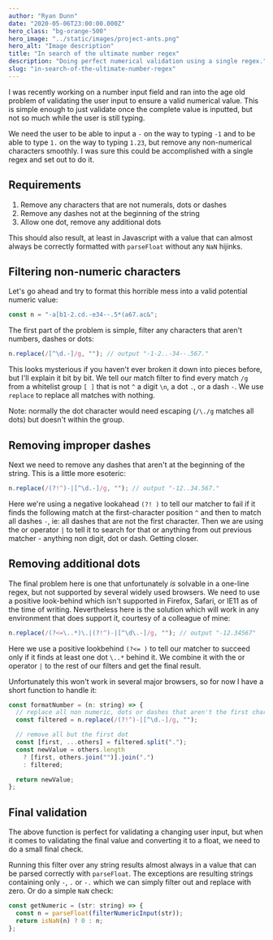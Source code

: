 ```yaml
---
author: "Ryan Dunn"
date: "2020-05-06T23:00:00.000Z"
hero_class: "bg-orange-500"
hero_image: "../static/images/project-ants.png"
hero_alt: "Image description"
title: "In search of the ultimate number regex"
description: "Doing perfect numerical validation using a single regex."
slug: "in-search-of-the-ultimate-number-regex"
---
```


I was recently working on a number input field and ran into the age old problem of validating the user input to ensure a valid numerical value. This is simple enough to just validate once the complete value is inputted, but not so much while the user is still typing.

We need the user to be able to input a `-` on the way to typing `-1` and to be able to type `1.` on the way to typing `1.23`, but remove any non-numerical characters smoothly. I was sure this could be accomplished with a single regex and set out to do it.

## Requirements

1. Remove any characters that are not numerals, dots or dashes
2. Remove any dashes not at the beginning of the string
3. Allow one dot, remove any additional dots

This should also result, at least in Javascript with a value that can almost always be correctly formatted with `parseFloat` without any `NaN` hijinks.

## Filtering non-numeric characters

Let's go ahead and try to format this horrible mess into a valid potential numeric value:

```javascript
const n = "-a[b1-2.cd.-e34--.5*(a67.ac&";
```

The first part of the problem is simple, filter any characters that aren't numbers, dashes or dots:

```javascript
n.replace(/[^\d.-]/g, ""); // output "-1-2..-34--.567."
```

This looks mysterious if you haven't ever broken it down into pieces before, but I'll explain it bit by bit. We tell our match filter to find every match `/g` from a whitelist group `[ ]` that is not `^` a digit `\n`, a dot `.`, or a dash `-`. We use `replace` to replace all matches with nothing.

Note: normally the dot character would need escaping (`/\./g` matches all dots) but doesn't within the group.

## Removing improper dashes

Next we need to remove any dashes that aren't at the beginning of the string. This is a little more esoteric:

```javascript
n.replace(/(?!^)-|[^\d.-]/g, ""); // output "-12..34.567."
```

Here we're using a negative lookahead `(?! )` to tell our matcher to fail if it finds the following match at the first-character position `^` and then to match all dashes `-`, ie: all dashes that are not the first character. Then we are using the or operator `|` to tell it to search for that or anything from out previous matcher - anything non digit, dot or dash. Getting closer.

## Removing additional dots

The final problem here is one that unfortunately _is_ solvable in a one-line regex, but not supported by several widely used browsers. We need to use a positive look-behind which isn't supported in Firefox, Safari, or IE11 as of the time of writing. Nevertheless here is the solution which will work in any environment that does support it, courtesy of a colleague of mine:

```javascript
n.replace(/(?<=\..*)\.|(?!^)-|[^\d\.-]/g, ""); // output "-12.34567"
```

Here we use a positive lookbehind `(?<= )` to tell our matcher to succeed only if it finds at least one dot `\..*` behind it. We combine it with the or operator `|` to the rest of our filters and get the final result.

Unfortunately this won't work in several major browsers, so for now I have a short function to handle it:

```javascript
const formatNumber = (n: string) => {
  // replace all non numeric, dots or dashes that aren't the first char
  const filtered = n.replace(/(?!^)-|[^\d.-]/g, "");

  // remove all but the first dot
  const [first, ...others] = filtered.split(".");
  const newValue = others.length
    ? [first, others.join("")].join(".")
    : filtered;

  return newValue;
};
```

## Final validation

The above function is perfect for validating a changing user input, but when it comes to validating the final value and converting it to a float, we need to do a small final check.

Running this filter over any string results almost always in a value that can be parsed correctly with `parseFloat`. The exceptions are resulting strings containing only `-`, `.` or `-.` which we can simply filter out and replace with zero. Or do a simple `NaN` check:

```javascript
const getNumeric = (str: string) => {
  const n = parseFloat(filterNumericInput(str));
  return isNaN(n) ? 0 : n;
};
```
